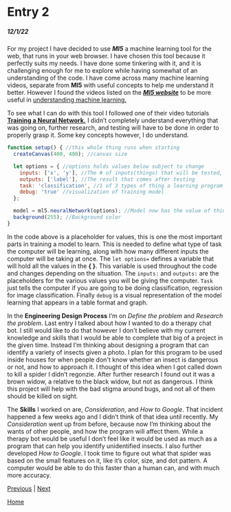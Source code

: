 # Entry 2
##### 12/1/22

For my project I have decided to use _**Ml5**_ a machine learning tool for the web, that runs in your web browser. 
I have chosen this tool because it perfectly suits my needs. I have done some tinkering with it, and it is challenging enough for me to explore while having somewhat of an understanding of the code. 
I have come across many machine learning videos, separate from **Ml5** with useful concepts to help me understand it better.
However I found the videos listed on the <a href="https://ml5js.org/">_**Ml5 website**_</a> to be more useful in <a href="https://www.youtube.com/watch?v=jmznx0Q1fP0">understanding machine learning.</a>

To see what I can do with this tool I followed one of their video tutorials <a href="https://www.youtube.com/watch?v=8HEgeAbYphA&list=PLRqwX-V7Uu6YPSwT06y_AEYTqIwbeam3y&index=15">**Training a Neural Network.**</a>
I didn’t completely understand everything that was going on, further research, and testing will have to be done in order to properly grasp it. Some key concepts however, I do understand.
```javascript
function setup() { //this whole thing runs when starting
  createCanvas(400, 400); //canvas size 

  let options = { //options holds values below subject to change
    inputs: ['x', 'y'], //The # of inputs(things) that will be tested, can also hold #
    outputs: ['label'], //The result that comes after testing 
    task: 'classification', //1 of 3 types of thing a learning program can do
    debug: 'true' //visualization of training model
  };

  model = ml5.neuralNetwork(options); //Model now has the value of things listed above
  background(255); //Background color
}
```

In the code  above is a placeholder for values, this is one the most important parts in training a model to learn. 
This is needed to define what type of task the computer will be learning, along with how many different inputs the computer will be taking at once.
The `let options=` defines a variable that will hold all the values in the **{ }**. This variable is used throughout the code and changes depending on the situation.
The `inputs:` and `outputs:` are the placeholders for the various values you will be giving the computer. `Task` just tells the computer if you are going to be doing classification, regression for image classification.
Finally `debug` is a visual representation of the model learning that appears in a table format and graph.

In the **Engineering Design Process** I’m on _Define the problem_ and _Research the problem_. Last entry I talked about how I wanted to do a therapy chat bot.
I still would like to do that however I don't believe with my current knowledge and skills that I would be able to complete that big of a project in the given time. 
Instead I’m thinking about designing a program that can identify a variety of insects given a photo. I plan for this program to be used inside houses for when people don't know whether an insect is dangerous or not, and how to approach it.
I thought of this idea when I got called down to kill a spider I didn’t regonzie. After further research I found out it was a brown widow, a relative to the black widow, but not as dangerous. 
I think this project will help with the bad stigma around bugs, and not all of them should be killed on sight.

The **Skills** I worked on are, _Consideration_, and _How to Google_. That incident happened a few weeks ago and I didn’t think of that idea until recently.
My _Consideration_ went up from before, because now I’m thinking about the wants of other people, and how the program will affect them.
While a therapy bot would be useful I don’t feel like it would be used as much as a program that can help you identify unidentified insects.
I also further developed _How to Google_. I took time to figure out what that spider was based on the small features on it, like it’s color, size, and dot pattern. 
A computer would be able to do this faster than a human can, and with much more accuracy. 

[Previous](entry01.md) | [Next](entry03.md)

[Home](../README.md)